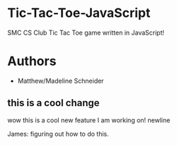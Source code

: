 # Tic-Tac-Toe-JavaScript
SMC CS Club Tic Tac Toe game written in JavaScript!

# Authors

- Matthew/Madeline Schneider

## this is a cool change

wow this is a cool new feature I am working on!
newline

James: figuring out how to do this.